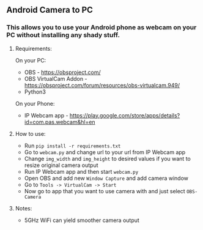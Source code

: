## Android Camera to PC

### This allows you to use your Android phone as webcam on your PC without installing any shady stuff.

1. Requirements:

	On your PC:
	- OBS - https://obsproject.com/
	- OBS VirtualCam Addon - https://obsproject.com/forum/resources/obs-virtualcam.949/
	- Python3

	On your Phone:
	- IP Webcam app - https://play.google.com/store/apps/details?id=com.pas.webcam&hl=en

2. How to use:

	- Run `pip install -r requirements.txt`
	- Go to `webcam.py` and change url to your url from IP Webcam app
	- Change `img_width` and `img_height` to desired values if you want to resize original camera output
	- Run IP Webcam app and then start `webcam.py`
	- Open OBS and add new `Window Capture` and add camera window
	- Go to `Tools -> VirtualCam -> Start`
	- Now go to app that you want to use camera with and just select `OBS-Camera`

3. Notes:
   
	- 5GHz WiFi can yield smoother camera output

